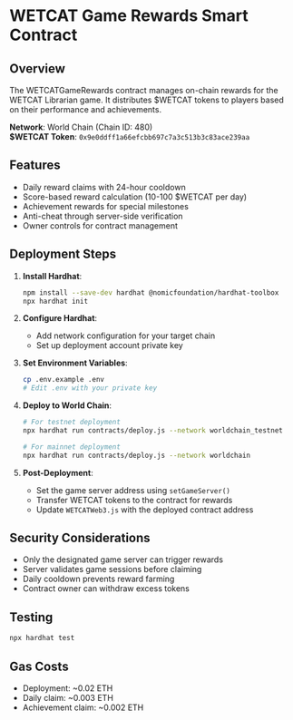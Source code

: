 # WETCAT Game Rewards Smart Contract

## Overview
The WETCATGameRewards contract manages on-chain rewards for the WETCAT Librarian game. It distributes $WETCAT tokens to players based on their performance and achievements.

**Network**: World Chain (Chain ID: 480)  
**$WETCAT Token**: `0x9e0ddff1a66efcbb697c7a3c513b3c83ace239aa`

## Features
- Daily reward claims with 24-hour cooldown
- Score-based reward calculation (10-100 $WETCAT per day)
- Achievement rewards for special milestones
- Anti-cheat through server-side verification
- Owner controls for contract management

## Deployment Steps

1. **Install Hardhat**:
   ```bash
   npm install --save-dev hardhat @nomicfoundation/hardhat-toolbox
   npx hardhat init
   ```

2. **Configure Hardhat**:
   - Add network configuration for your target chain
   - Set up deployment account private key

3. **Set Environment Variables**:
   ```bash
   cp .env.example .env
   # Edit .env with your private key
   ```

4. **Deploy to World Chain**:
   ```bash
   # For testnet deployment
   npx hardhat run contracts/deploy.js --network worldchain_testnet
   
   # For mainnet deployment
   npx hardhat run contracts/deploy.js --network worldchain
   ```

5. **Post-Deployment**:
   - Set the game server address using `setGameServer()`
   - Transfer WETCAT tokens to the contract for rewards
   - Update `WETCATWeb3.js` with the deployed contract address

## Security Considerations
- Only the designated game server can trigger rewards
- Server validates game sessions before claiming
- Daily cooldown prevents reward farming
- Contract owner can withdraw excess tokens

## Testing
```bash
npx hardhat test
```

## Gas Costs
- Deployment: ~0.02 ETH
- Daily claim: ~0.003 ETH
- Achievement claim: ~0.002 ETH